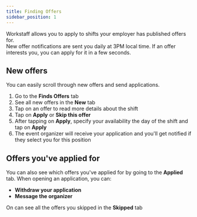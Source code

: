 ```yaml
---
title: Finding Offers
sidebar_position: 1
---
```


Workstaff allows you to apply to shifts your employer has published offers for.  
New offer notifications are sent you daily at 3PM local time. If an offer interests you, you can apply for it in a few seconds.

## New offers
You can easily scroll through new offers and send applications.
1. Go to the **Finds Offers** tab 
2. See all new offers in the **New** tab
3. Tap on an offer to read more details about the shift
4. Tap on **Apply** or **Skip this offer** 
5. After tapping on **Apply**, specify your availability the day of the shift and tap on **Apply**
6. The event organizer will receive your application and you'll get notified if they select you for this position 

## Offers you've applied for  

You can also see which offers you've applied for by going to the **Applied** tab. 
When opening an application, you can: 
- **Withdraw your application**
- **Message the organizer** 

On can see all the offers you skipped in the **Skipped** tab


